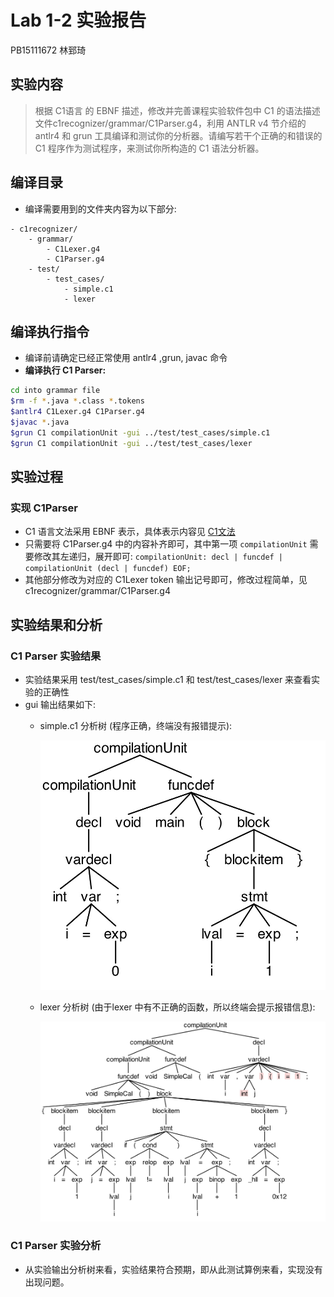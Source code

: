 # Lab 1-2 实验报告
PB15111672 林郅琦  

## 实验内容
> 根据 C1语言 的 EBNF 描述，修改并完善课程实验软件包中 C1 的语法描述文件c1recognizer/grammar/C1Parser.g4，利用 ANTLR v4 节介绍的 antlr4 和 grun 工具编译和测试你的分析器。请编写若干个正确的和错误的 C1 程序作为测试程序，来测试你所构造的 C1 语法分析器。

## 编译目录
* 编译需要用到的文件夹内容为以下部分:  

```
- c1recognizer/
	- grammar/
		- C1Lexer.g4
		- C1Parser.g4
	- test/
		- test_cases/
			- simple.c1
			- lexer
```

## 编译执行指令
* 编译前请确定已经正常使用 antlr4 ,grun, javac 命令
* **编译执行 C1 Parser:**  
```  sh
cd into grammar file
$rm -f *.java *.class *.tokens
$antlr4 C1Lexer.g4 C1Parser.g4
$javac *.java
$grun C1 compilationUnit -gui ../test/test_cases/simple.c1
$grun C1 compilationUnit -gui ../test/test_cases/lexer
```

## 实验过程

### 实现 C1Parser
* C1 语言文法采用 EBNF 表示，具体表示内容见 [C1文法](https://clarazhang.gitbooks.io/compiler-f2017/content/parser.html)  
* 只需要将 C1Parser.g4 中的内容补齐即可，其中第一项  `compilationUnit` 需要修改其左递归，展开即可: `compilationUnit: decl | funcdef | compilationUnit (decl | funcdef) EOF;`
* 其他部分修改为对应的 C1Lexer token 输出记号即可，修改过程简单，见 c1recognizer/grammar/C1Parser.g4

## 实验结果和分析

### C1 Parser 实验结果
* 实验结果采用 test/test_cases/simple.c1 和 test/test_cases/lexer 来查看实验的正确性
* gui 输出结果如下:  
  * simple.c1 分析树 (程序正确，终端没有报错提示):  

    ![simple](simple.jpg)  

  * lexer 分析树 (由于lexer 中有不正确的函数，所以终端会提示报错信息):  

    ![lexer](lexer.jpg)  

### C1 Parser 实验分析
* 从实验输出分析树来看，实验结果符合预期，即从此测试算例来看，实现没有出现问题。